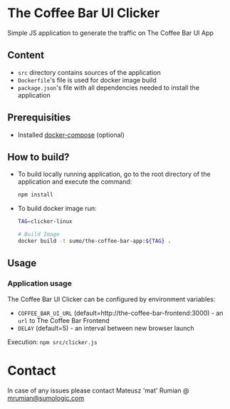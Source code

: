 # The Coffee Bar UI Clicker 
Simple JS application to generate the traffic on The Coffee Bar UI App

## Content
* `src` directory contains sources of the application
* `Dockerfile`'s file is used for docker image build
* `package.json`'s file with all dependencies needed to install the application

## Prerequisities
* Installed [docker-compose] (optional)

## How to build?

* To build locally running application, go to the root directory of the application and execute the command:
    ```bash
    npm install
    ```
* To build docker image run:
    ```bash
    TAG=clicker-linux

    # Build Image
    docker build -t sumo/the-coffee-bar-app:${TAG} .
    ```
    
## Usage
### Application usage
The Coffee Bar UI Clicker can be configured by environment variables:
* `COFFEE_BAR_UI_URL` (default=http://the-coffee-bar-frontend:3000) - an `url` to The Coffee Bar Frontend
* `DELAY` (default=5) - an interval between new browser launch

Execution:
`npm src/clicker.js`

# Contact
In case of any issues please contact Mateusz 'mat' Rumian @ mrumian@sumologic.com


[//]: # (These are reference links used in the body of this note and get stripped out when the markdown processor does 
its job. There is no need to format nicely because it shouldn't be seen. 
Thanks SO - http://stackoverflow.com/questions/4823468/store-comments-in-markdown-syntax)

   [docker-compose]: <https://docs.docker.com/compose/install/>
